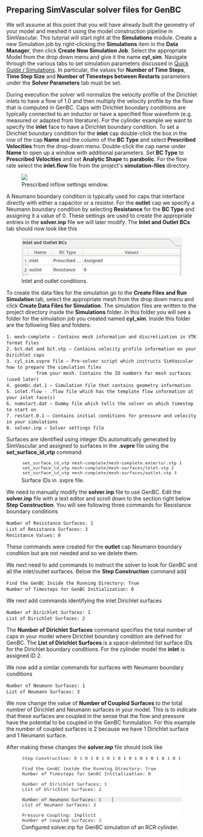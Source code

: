 ## Preparing SimVascular solver files for GenBC

We will assume at this point that you will have already built the geometry of your model and meshed it using the model construction 
pipeline in SimVascular. This tutorial will start right at the **Simulations** module. Create a new Simulation job by right-clicking 
the **Simulations** item in the **Data Manager**, then click **Create New Simulation Job**. Select the appropriate Model from the 
drop down menu and give it the name **cyl_sim**. Navigate through the various tabs to set simulation parameters discussed 
in <a href="http://simvascular.github.io/docsQuickGuide.html#simulation"> Quick Guide / Simulations</a>. In particular, the values for 
**Number of Time Steps**, **Time Step Size** and **Number of Timesteps between Restarts** parameters under the **Solver Parameters** 
tab must be set.

During execution the solver will normalize the velocity profile of the Dirichlet inlets to have a flow of 1.0 and then multiply 
the velocity profile by the flow that is computed in GenBC. Caps with Dirichlet boundary conditions are typically connected to 
an inductor or have a specified flow waveform (e.g. measured or adapted from literature). For the cylinder example we want to specify the 
**inlet** face to have a Dirichlet boundary condition. To set a Dirichlet boundary condition for the **inlet** cap double-click the 
box in the row of the cap **Name** and the column of the **BC Type** and select **Prescribed Velocities** from the drop-down menu. 
Double-click the cap name under **Name** to open up a window with additional parameters. Set **BC Type** to 
**Prescribed Velocities** and set **Analytic Shape** to **parabolic**. For the flow rate select the **inlet.flow** file from the 
project's **simulation-files** directory. 

<figure>
  <img class="svImg svImgMd" src="documentation/genbc/imgs/velocities_window.png">
  <figcaption class="svCaption" >Prescribed inflow settings window.</figcaption>
</figure>

A Neumann boundary condition is typically used for caps that interface directly with either a capacitor or a resistor. 
For the **outlet** cap we specify a Neumann boundary condition by selecting **Resistance** for the **BC Type** and assigning it 
a value of 0. These settings are used to create the appropriate entries in the **solver.inp** file we will later modify. 
The **Inlet and Outlet BCs** tab should now look like this

<figure>
  <img class="svImg svImgMd" src="documentation/genbc/imgs/inlet_and_outlet_bcs.png">
  <figcaption class="svCaption" >Inlet and outlet conditions.</figcaption>
</figure>

To create the data files for the simulation go to the **Create Files and Run Simulation** tab, select the appropriate mesh from 
the drop down menu and click **Create Data Files for Simulation**. The simulation files are written to the project directory inside 
the **Simulations** folder. In this folder you will see a folder for the simulation job you created named **cyl_sim**. Inside this 
folder are the following files and folders:

	1. mesh-complete – Contains mesh information and discretization in VTK format files
	2. bct.dat and bct.vtp – Contains velocity profile information on your Dirichlet caps
	3. cyl_sim.svpre file – Pre-solver script which instructs SimVascular how to prepare the simulation files
               from your mesh. Contains the ID numbers for mesh surfaces (used later)
	4. geombc.dat.1 – Simulation file that contains geometry information
	5. inlet.flow - .flow file which has the template flow information at your inlet face(s)
	6. numstart.dat – Dummy file which tells the solver on which timestep to start on
	7. restart.0.1 – Contains initial conditions for pressure and velocity in your simulations
	8. solver.inp – Solver settings file

Surfaces are identified using integer IDs automatically generated by SimVascular and assigned to surfaces in 
the **.svpre** file using the **set\_surface\_id\_vtp** command  

<figure>
  <img class="svImg svImgMd" src="documentation/genbc/imgs/surface_ids.png">
  <figcaption class="svCaption" >Surface IDs in .svpre file.</figcaption>
</figure>

We need to manually modify the **solver.inp** file to use GenBC. Edit the **solver.inp** file with a text editor and scroll down to 
the section right below **Step Construction**. You will see following three commands for Resistance boundary conditions

	Number of Resistance Surfaces: 1
	List of Resistance Surfaces: 3
	Resistance Values: 0

These commands were created for the **outlet** cap Neumann boundary condition but are not needed and so we delete them.

We next need to add commands to instruct the solver to look for GenBC and all the inlet/outlet surfaces. Below the **Step Construction** 
command add 

	Find the GenBC Inside the Running Directory: True
	Number of Timesteps for GenBC Initialization: 0

We next add commands identifying the inlet Dirichlet surfaces

	Number of Dirichlet Surfaces: 1
	List of Dirichlet Surfaces: 2

The **Number of Dirichlet Surfaces** command specifies the total number of caps in your model where Dirichlet boundary condition are 
defined for GenBC. The **List of Dirichlet Surfaces** is a space-delimited list surface IDs for the Dirichlet boundary conditions.
For the cylinder model the **inlet** is assigned ID 2. 

We now add a similar commands for surfaces with Neumann boundary conditions 

	Number of Neumann Surfaces: 1    
	List of Neumann Surfaces: 3 

We now change the value of **Number of Coupled Surfaces** to the total number of Dirichlet and Neumann surfaces in your model. 
This is to indicate that these surfaces are coupled in the sense that the flow and pressure have the potential to be coupled in 
the GenBC formulation. For this example the number of coupled surfaces is 2 because we have 1 Dirichlet surface and 1 Neumann surface.

After making these changes the **solver.inp** file should look like

<figure>
  <img class="svImg svImgMd" src="documentation/genbc/imgs/solver_lines.png">
  <figcaption class="svCaption" >Configured solver.inp for GenBC simulation of an RCR cylinder.</figcaption>
</figure>
